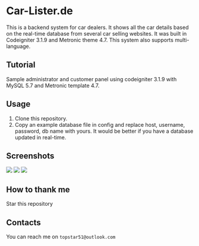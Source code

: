 # Car-Lister.de
This is a backend system for car dealers. It shows all the car details based on the real-time database from several car selling websites.
It was built in Codeigniter 3.1.9 and Metronic theme 4.7. This system also supports multi-language.

## Tutorial
Sample administrator and customer panel using codeigniter 3.1.9 with MySQL 5.7 and Metronic template 4.7.

## Usage
1. Clone this repository.
2. Copy an example database file in config and replace host, username, password, db name with yours. It would be better if you have a database updated in real-time.

## Screenshots

<img src="https://drive.google.com/file/d/11j5kfRufLpdjp6cCTVpvnpw8R_uHnEnb/view">

<img src="https://drive.google.com/file/d/1TyJPmKWk7KKaZIUWMoH-kqxMG4TGFlQM/view?usp=sharing">

<img src="https://drive.google.com/file/d/1T8RXU1gVBvNtb4fBpo9IzyW0Dxonv5U2/view?usp=sharing">

## How to thank me
Star this repository

## Contacts
You can reach me on `topstar51@outlook.com`

